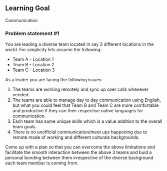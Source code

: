 ## Learning Goal
Communication

### Problem statement #1
You are leading a diverse team located in say 3 different locations in the world. For simplicity lets assume the following:
- Team A - Location 1 
- Team B - Location 2
- Team C - Location 3

As a leader you are facing the following issues:
1) The teams are working remotely and sync up over calls whenever needed.
2) The teams are able to manage day to day communication using English, but what you could feel that Team B and Team C are more comfortable and productive if they use their respective native langauges for communication.
3) Each team has some unique skills which is a value addition to the overall team goals.
4) There is no unofficial communication/meet ups happening due to remote mode of working and different culturals backgrounds.

Come up with a plan so that you can overcome the above limitations and facilitate the smooth interaction between the above 3 teams and buid a personal bonding between them irrespective of the diverse background each team member is coming from.
